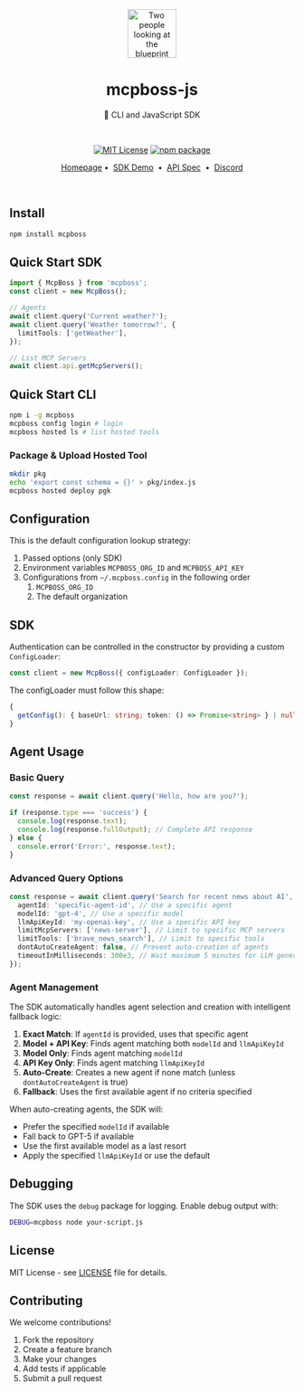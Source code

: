 <div align="center">
  <img alt="Two people looking at the blueprint" height="86" src="https://mcpboss.mcp-boss.com/favicon-prod.png" width="86">
  <h1 align="center"><b>mcpboss-js</b></h1>
  <p align="center">🚀 CLI and JavaScript SDK</p>
</div>
<br/>

<p align="center">
  <a href="https://opensource.org/license/mit" rel="nofollow"><img src="https://img.shields.io/github/license/hey-api/openapi-ts" alt="MIT License"></a>
  <a href="https://badge.fury.io/js/mcpboss" rel="nofollow"><img src="https://badge.fury.io/js/mcpboss.svg" alt="npm package" /></a>
</p>

<p align="center">
  <a href="https://mcp-boss.com">Homepage</a><span>&nbsp;•&nbsp;</span>
  <a href="https://stackblitz.com/edit/hey-api-example?file=openapi-ts.config.ts,src%2Fclient%2Fschemas.gen.ts,src%2Fclient%2Fsdk.gen.ts,src%2Fclient%2Ftypes.gen.ts">SDK Demo</a>
  <span>&nbsp;•&nbsp;</span>
  <a href="https://docs.mcp-boss.com/">API Spec</a>
  <span>&nbsp;•&nbsp;</span>
  <a href="https://discord.gg/6TvjvmSP">Discord</a>
</p>

<br/>

## Install

```bash
npm install mcpboss
```

## Quick Start SDK

```typescript
import { McpBoss } from 'mcpboss';
const client = new McpBoss();

// Agents
await client.query('Current weather?');
await client.query('Weather tomorrow?', {
  limitTools: ['getWeather'],
});

// List MCP Servers
await client.api.getMcpServers();
```

## Quick Start CLI

```bash
npm i -g mcpboss
mcpboss config login # login
mcpboss hosted ls # list hosted tools
```

### Package & Upload Hosted Tool

```bash
mkdir pkg
echo 'export const schema = {}' > pkg/index.js
mcpboss hosted deploy pgk
```

## Configuration

This is the default configuration lookup strategy:

1. Passed options (only SDK)
2. Environment variables `MCPBOSS_ORG_ID` and `MCPBOSS_API_KEY`
3. Configurations from `~/.mcpboss.config` in the following order
   1. `MCPBOSS_ORG_ID`
   2. The default organization

## SDK

Authentication can be controlled in the constructor by providing a custom `ConfigLoader`:

```typescript
const client = new McpBoss({ configLoader: ConfigLoader });
```

The configLoader must follow this shape:

```typescript
{
  getConfig(): { baseUrl: string; token: () => Promise<string> } | null;
}
```

## Agent Usage

### Basic Query

```typescript
const response = await client.query('Hello, how are you?');

if (response.type === 'success') {
  console.log(response.text);
  console.log(response.fullOutput); // Complete API response
} else {
  console.error('Error:', response.text);
}
```

### Advanced Query Options

```typescript
const response = await client.query('Search for recent news about AI', {
  agentId: 'specific-agent-id', // Use a specific agent
  modelId: 'gpt-4', // Use a specific model
  llmApiKeyId: 'my-openai-key', // Use a specific API key
  limitMcpServers: ['news-server'], // Limit to specific MCP servers
  limitTools: ['brave_news_search'], // Limit to specific tools
  dontAutoCreateAgent: false, // Prevent auto-creation of agents
  timeoutInMilliseconds: 300e3, // Wait maximum 5 minutes for LLM generation
});
```

### Agent Management

The SDK automatically handles agent selection and creation with intelligent fallback logic:

1. **Exact Match**: If `agentId` is provided, uses that specific agent
2. **Model + API Key**: Finds agent matching both `modelId` and `llmApiKeyId`
3. **Model Only**: Finds agent matching `modelId`
4. **API Key Only**: Finds agent matching `llmApiKeyId`
5. **Auto-Create**: Creates a new agent if none match (unless `dontAutoCreateAgent` is true)
6. **Fallback**: Uses the first available agent if no criteria specified

When auto-creating agents, the SDK will:

- Prefer the specified `modelId` if available
- Fall back to GPT-5 if available
- Use the first available model as a last resort
- Apply the specified `llmApiKeyId` or use the default

## Debugging

The SDK uses the `debug` package for logging. Enable debug output with:

```bash
DEBUG=mcpboss node your-script.js
```

## License

MIT License - see [LICENSE](LICENSE) file for details.

## Contributing

We welcome contributions!

1. Fork the repository
2. Create a feature branch
3. Make your changes
4. Add tests if applicable
5. Submit a pull request

